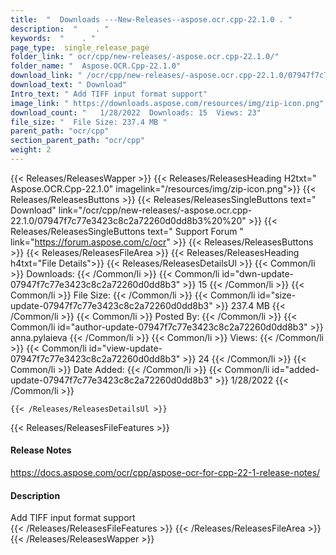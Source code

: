 ```yaml
---
title:  "  Downloads ---New-Releases--aspose.ocr.cpp-22.1.0 . " 
description:  "    . " 
keywords:  "    . " 
page_type:  single_release_page
folder_link: " ocr/cpp/new-releases/-aspose.ocr.cpp-22.1.0/"
folder_name: "  Aspose.OCR.Cpp-22.1.0"
download_link: " /ocr/cpp/new-releases/-aspose.ocr.cpp-22.1.0/07947f7c77e3423c8c2a72260d0dd8b3"
download_text: " Download"
Intro_text: " Add TIFF input format support"
image_link: " https://downloads.aspose.com/resources/img/zip-icon.png"
download_count: "   1/28/2022  Downloads: 15  Views: 23"
file_size: "  File Size: 237.4 MB "
parent_path: "ocr/cpp"
section_parent_path: "ocr/cpp"
weight: 2 
---
```


{{< Releases/ReleasesWapper >}}
  {{< Releases/ReleasesHeading H2txt="  Aspose.OCR.Cpp-22.1.0" imagelink="/resources/img/zip-icon.png">}}
  {{< Releases/ReleasesButtons >}}
    {{< Releases/ReleasesSingleButtons text=" Download" link="/ocr/cpp/new-releases/-aspose.ocr.cpp-22.1.0/07947f7c77e3423c8c2a72260d0dd8b3%20%20" >}}
    {{< Releases/ReleasesSingleButtons text=" Support Forum " link="https://forum.aspose.com/c/ocr" >}}
  {{< Releases/ReleasesButtons >}}
  {{< Releases/ReleasesFileArea >}}
    {{< Releases/ReleasesHeading h4txt="File Details">}}
    {{< Releases/ReleasesDetailsUl >}}
            {{< Common/li  >}} Downloads: {{< /Common/li >}} 
      {{< Common/li id="dwn-update-07947f7c77e3423c8c2a72260d0dd8b3" >}} 15 {{< /Common/li >}} 
      {{< Common/li  >}} File Size: {{< /Common/li >}} 
      {{< Common/li id="size-update-07947f7c77e3423c8c2a72260d0dd8b3" >}} 237.4 MB {{< /Common/li >}} 
      {{< Common/li  >}} Posted By: {{< /Common/li >}} 
      {{< Common/li id="author-update-07947f7c77e3423c8c2a72260d0dd8b3" >}} anna.pylaieva {{< /Common/li >}} 
      {{< Common/li  >}} Views: {{< /Common/li >}} 
      {{< Common/li id="view-update-07947f7c77e3423c8c2a72260d0dd8b3" >}} 24 {{< /Common/li >}} 
      {{< Common/li  >}} Date Added: {{< /Common/li >}} 
      {{< Common/li id="added-update-07947f7c77e3423c8c2a72260d0dd8b3" >}} 1/28/2022 {{< /Common/li >}} 

    {{< /Releases/ReleasesDetailsUl >}}

  {{< Releases/ReleasesFileFeatures >}}
      <h4>Release Notes</h4><div><a href="https://docs.aspose.com/ocr/cpp/aspose-ocr-for-cpp-22-1-release-notes/">https://docs.aspose.com/ocr/cpp/aspose-ocr-for-cpp-22-1-release-notes/</a></div><h4>Description</h4><div class="HTMLDescription">Add TIFF input format support</div>
  {{< /Releases/ReleasesFileFeatures >}}
 {{< /Releases/ReleasesFileArea >}}
{{< /Releases/ReleasesWapper >}}



